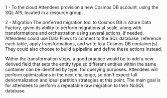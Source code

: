 1 - To the cloud
Attendees provision a new Cosmos DB account, using the SQL API, located in a resource group.

2 - Migration
The preferred migration tool to Cosmos DB is Azure Data Factory, given its ability to perform migrations at scale, along with transformations and orchestration using several actions, if needed. Attendees could use Data Flows to connect to the SQL database, reference each table, apply transformations, and write to a Cosmos DB container(s). They could also choose to build a pipeline and define these actions instead.

Within the transformation steps, a good practice would be to add a new derived field that sets the entity type so different entities within the same container can be identified by type, for querying purposes. Attendees will perform optimizations in the next challenge, so don't expect full denormalization and ideal partition strategies at this point. The main goal is for attendees to perform a repeatable raw migration to their NoSQL database.
